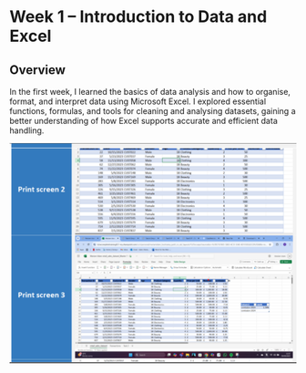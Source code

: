 # Week 1 – Introduction to Data and Excel

## Overview
In the first week, I learned the basics of data analysis and how to organise, format, and interpret data using Microsoft Excel. I explored essential functions, formulas, and tools for cleaning and analysing datasets, gaining a better understanding of how Excel supports accurate and efficient data handling.

![Week 1 Screenshot](images1/Week1screenshot.png)
